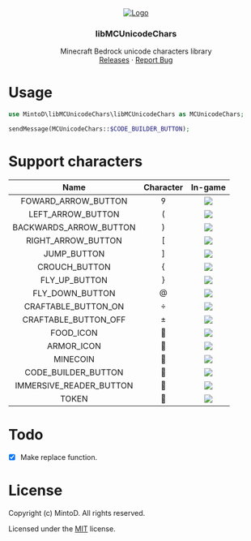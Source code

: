 <div align="center">
  <a href="https://github.com/MintoD/libMCUnicodeChars">
    <img src="https://raw.githubusercontent.com/MintoD/libMCUnicodeChars/main/assets/code-builder.png" alt="Logo" width="auto" height="auto">
  </a>

<h3 align="center">libMCUnicodeChars</h3>

  <p align="center">
    Minecraft Bedrock unicode characters library
    <br />
    <a href="https://github.com/MintoD/libMCUnicodeChars/releases">Releases</a>
    ·
    <a href="https://github.com/MintoD/libMCUnicodeChars/issues">Report Bug</a>
  </p>
</div>

# Usage
```php
use MintoD\libMCUnicodeChars\libMCUnicodeChars as MCUnicodeChars;

sendMessage(MCUnicodeChars::$CODE_BUILDER_BUTTON);
```

# Support characters
|           Name          | Character |                                                 In-game                                                 |
|:-----------------------:|:---------:|:-------------------------------------------------------------------------------------------------------:|
|   FOWARD_ARROW_BUTTON   |          |      ![](https://raw.githubusercontent.com/MintoD/libMCUnicodeChars/main/assets/forward-arrow.png)      |
|    LEFT_ARROW_BUTTON    |          |        ![](https://raw.githubusercontent.com/MintoD/libMCUnicodeChars/main/assets/left-arrow.png)       |
|  BACKWARDS_ARROW_BUTTON |          |     ![](https://raw.githubusercontent.com/MintoD/libMCUnicodeChars/main/assets/down-arrow.png)     |
|    RIGHT_ARROW_BUTTON   |          |       ![](https://raw.githubusercontent.com/MintoD/libMCUnicodeChars/main/assets/right-arrow.png)       |
|       JUMP_BUTTON       |          |       ![](https://raw.githubusercontent.com/MintoD/libMCUnicodeChars/main/assets/jump-button.png)       |
|      CROUCH_BUTTON      |          |      ![](https://raw.githubusercontent.com/MintoD/libMCUnicodeChars/main/assets/crouch-button.png)      |
|      FLY_UP_BUTTON      |          |      ![](https://raw.githubusercontent.com/MintoD/libMCUnicodeChars/main/assets/fly-up-button.png)      |
|     FLY_DOWN_BUTTON     |          |     ![](https://raw.githubusercontent.com/MintoD/libMCUnicodeChars/main/assets/fly-down-button.png)     |
|   CRAFTABLE_BUTTON_ON   |          |       ![](https://raw.githubusercontent.com/MintoD/libMCUnicodeChars/main/assets/craftable-on.png)      |
|   CRAFTABLE_BUTTON_OFF  |          |      ![](https://raw.githubusercontent.com/MintoD/libMCUnicodeChars/main/assets/craftable-off.png)      |
|        FOOD_ICON        |          |           ![](https://raw.githubusercontent.com/MintoD/libMCUnicodeChars/main/assets/food.png)          |
|        ARMOR_ICON       |          |          ![](https://raw.githubusercontent.com/MintoD/libMCUnicodeChars/main/assets/armor.png)          |
|         MINECOIN        |          |         ![](https://raw.githubusercontent.com/MintoD/libMCUnicodeChars/main/assets/minecoin.png)        |
|   CODE_BUILDER_BUTTON   |          |       ![](https://raw.githubusercontent.com/MintoD/libMCUnicodeChars/main/assets/code-builder.png)      |
| IMMERSIVE_READER_BUTTON |          | ![](https://raw.githubusercontent.com/MintoD/libMCUnicodeChars/main/assets/immersive-reader-button.png) |
|          TOKEN          |          |          ![](https://raw.githubusercontent.com/MintoD/libMCUnicodeChars/main/assets/token.png)          |
# Todo
- [x] Make replace function.

# License
Copyright (c) MintoD. All rights reserved.

Licensed under the [MIT](https://github.com/MintoD/libMCUnicodeChars/blob/main/LICENSE) license.
